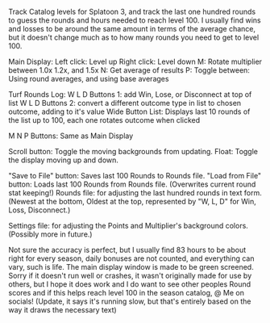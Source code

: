 Track Catalog levels for Splatoon 3, and track the last one hundred rounds to guess the rounds and hours needed to reach level 100.
I usually find wins and losses to be around the same amount in terms of the average chance, but it doesn't change much as to how many rounds you need to get to level 100.

Main Display:
Left click: Level up
Right click: Level down
M: Rotate multiplier between 1.0x 1.2x, and 1.5x
N: Get average of results
P: Toggle between: Using round averages, and using base averages

Turf Rounds Log:
W L D Buttons 1: add Win, Lose, or Disconnect at top of list
W L D Buttons 2: convert a different outcome type in list to chosen outcome, adding to it's value
Wide Button List: Displays last 10 rounds of the list up to 100, each one rotates outcome when clicked

M N P Buttons: Same as Main Display

Scroll button: Toggle the moving backgrounds from updating.
Float: Toggle the display moving up and down.

"Save to File" button: Saves last 100 Rounds to Rounds file.
"Load from File" button: Loads last 100 Rounds from Rounds file. (Overwrites current round stat keeping!)
Rounds file: for adjusting the last hundred rounds in text form. (Newest at the bottom, Oldest at the top, represented by "W, L, D" for Win, Loss, Disconnect.)


Settings file: for adjusting the Points and Multiplier's background colors. (Possibly more in future.)

Not sure the accuracy is perfect, but I usually find 83 hours to be about right for every season, daily bonuses are not counted, and everything can vary, such is life.
The main display window is made to be green screened.
Sorry if it doesn't run well or crashes, it wasn't originally made for use by others, but I hope it does work and I do want to see other peoples Round scores and if this helps reach level 100 in the season catalog, @ Me on socials!
(Update, it says it's running slow, but that's entirely based on the way it draws the necessary text)